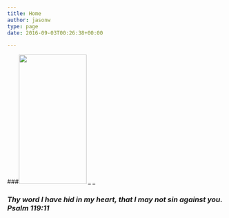 ```yaml
---
title: Home
author: jasonw
type: page
date: 2016-09-03T00:26:38+00:00

---
```

###<img loading="lazy" class="alignnone wp-image-121 size-medium" src="http://highlandersheart.com/wp-content/uploads/2016/09/captn-scotsland-157x300.jpg" width="157" height="300" srcset="http://highlandersheart.com/wp-content/uploads/2016/09/captn-scotsland-157x300.jpg 157w, http://highlandersheart.com/wp-content/uploads/2016/09/captn-scotsland.jpg 340w" sizes="(max-width: 157px) 100vw, 157px" /> _ _

### _Thy word I have hid in my heart, that I may not sin against you. Psalm 119:11_